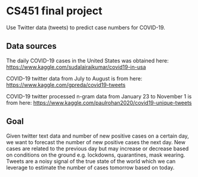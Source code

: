 # CS451 final project

Use Twitter data (tweets) to predict case numbers for COVID-19.

## Data sources

The daily COVID-19 cases in the United States was obtained here:
https://www.kaggle.com/sudalairajkumar/covid19-in-usa

COVID-19 twitter data from July to August is from here:
https://www.kaggle.com/gpreda/covid19-tweets

COVID-19 twitter processed n-gram data from January 23 to November 1 is from here:
https://www.kaggle.com/paulrohan2020/covid19-unique-tweets

## Goal

Given twitter text data and number of new positive cases on a certain day, we want to forecast the number of new positive cases the next day. New cases are related to the previous day but may increase or decrease based on conditions on the ground e.g. lockdowns, quarantines, mask wearing. Tweets are a noisy signal of the true state of the world which we can leverage to estimate the number of cases tomorrow based on today.


